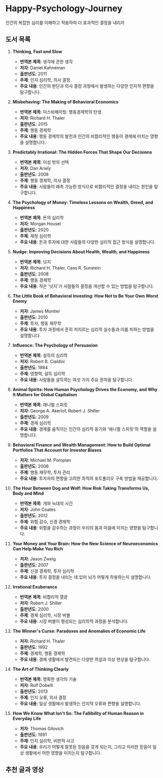# Happy-Psychology-Journey
인간의 복잡한 심리를 이해하고 적용하여 더 효과적인 결정을 내리자

## 도서 목록

1. **Thinking, Fast and Slow**
   - **번역본 제목**: 생각에 관한 생각
   - **저자**: Daniel Kahneman
   - **출판년도**: 2011
   - **주제**: 인지 심리학, 의사 결정
   - **주요 내용**: 인간의 판단과 의사 결정 과정에서 발생하는 다양한 인지적 편향을 탐구합니다.

2. **Misbehaving: The Making of Behavioral Economics**
   - **번역본 제목**: 미스비해이빙: 행동경제학의 탄생
   - **저자**: Richard H. Thaler
   - **출판년도**: 2015
   - **주제**: 행동 경제학
   - **주요 내용**: 행동 경제학의 발전과 인간의 비합리적인 행동이 경제에 미치는 영향을 설명합니다.

3. **Predictably Irrational: The Hidden Forces That Shape Our Decisions**
   - **번역본 제목**: 이성 밖의 선택
   - **저자**: Dan Ariely
   - **출판년도**: 2008
   - **주제**: 행동 경제학, 의사 결정
   - **주요 내용**: 사람들이 예측 가능한 방식으로 비합리적인 결정을 내리는 원인을 탐구합니다.

4. **The Psychology of Money: Timeless Lessons on Wealth, Greed, and Happiness**
   - **번역본 제목**: 돈의 심리학
   - **저자**: Morgan Housel
   - **출판년도**: 2020
   - **주제**: 재정 심리학
   - **주요 내용**: 돈과 투자에 대한 사람들의 다양한 심리적 접근 방식을 설명합니다.

5. **Nudge: Improving Decisions About Health, Wealth, and Happiness**
   - **번역본 제목**: 넛지
   - **저자**: Richard H. Thaler, Cass R. Sunstein
   - **출판년도**: 2008
   - **주제**: 행동 경제학
   - **주요 내용**: 작은 '넛지'가 사람들의 결정을 개선할 수 있는 방법을 탐구합니다.

6. **The Little Book of Behavioral Investing: How Not to Be Your Own Worst Enemy**
   - **저자**: James Montier
   - **출판년도**: 2010
   - **주제**: 투자, 행동 재무학
   - **주요 내용**: 투자 과정에서 흔히 저지르는 심리적 실수들과 이를 피하는 방법을 설명합니다.

7. **Influence: The Psychology of Persuasion**
   - **번역본 제목**: 설득의 심리학
   - **저자**: Robert B. Cialdini
   - **출판년도**: 1984
   - **주제**: 영향력, 설득 심리학
   - **주요 내용**: 사람들을 설득하는 여섯 가지 주요 원칙을 탐구합니다.

8. **Animal Spirits: How Human Psychology Drives the Economy, and Why It Matters for Global Capitalism**
   - **번역본 제목**: 애니멀 스피릿
   - **저자**: George A. Akerlof, Robert J. Shiller
   - **출판년도**: 2009
   - **주제**: 경제 심리학
   - **주요 내용**: 경제를 움직이는 인간의 심리적 동기와 '애니멀 스피릿'의 역할을 설명합니다.

9. **Behavioral Finance and Wealth Management: How to Build Optimal Portfolios That Account for Investor Biases**
   - **저자**: Michael M. Pompian
   - **출판년도**: 2006
   - **주제**: 행동 재무학, 투자 관리
   - **주요 내용**: 투자자의 편향을 고려한 최적의 포트폴리오 구축 방법을 제공합니다.

10. **The Hour Between Dog and Wolf: How Risk Taking Transforms Us, Body and Mind**
    - **번역본 제목**: 개와 늑대의 시간
    - **저자**: John Coates
    - **출판년도**: 2012
    - **주제**: 위험 감수, 신경 경제학
    - **주요 내용**: 위험을 감수하는 과정이 우리의 몸과 마음에 미치는 영향을 탐구합니다.

11. **Your Money and Your Brain: How the New Science of Neuroeconomics Can Help Make You Rich**
    - **저자**: Jason Zweig
    - **출판년도**: 2007
    - **주제**: 신경 경제학, 투자 심리학
    - **주요 내용**: 투자 결정을 내리는 데 있어 뇌가 어떻게 작용하는지 설명합니다.

12. **Irrational Exuberance**
    - **번역본 제목**: 비합리적 열광
    - **저자**: Robert J. Shiller
    - **출판년도**: 2000
    - **주제**: 경제 심리학, 시장 버블
    - **주요 내용**: 시장 버블이 형성되는 심리학적 과정을 분석합니다.

13. **The Winner's Curse: Paradoxes and Anomalies of Economic Life**
    - **저자**: Richard H. Thaler
    - **출판년도**: 1992
    - **주제**: 경제학, 행동 경제학
    - **주요 내용**: 경제 생활에서 발견되는 다양한 역설과 이상 현상을 탐구합니다.

14. **The Art of Thinking Clearly**
    - **번역본 제목**: 명확한 생각의 기술
    - **저자**: Rolf Dobelli
    - **출판년도**: 2013
    - **주제**: 인지 오류, 의사 결정
    - **주요 내용**: 일상 생활에서 발생하는 인지적 오류와 편향을 설명합니다.

15. **How We Know What Isn't So: The Fallibility of Human Reason in Everyday Life**
    - **저자**: Thomas Gilovich
    - **출판년도**: 1991
    - **주제**: 인지 심리학, 비판적 사고
    - **주요 내용**: 우리가 어떻게 잘못된 믿음을 갖게 되는지, 그리고 이러한 믿음이 일상 생활에서 어떤 영향을 미치는지 탐구합니다.


## 추천 글과 영상

